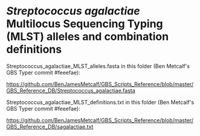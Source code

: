 # *Streptococcus agalactiae* Multilocus Sequencing Typing (MLST) alleles and combination definitions

Streptococcus_agalactiae_MLST_alleles.fasta in this folder (Ben Metcalf's GBS Typer commit #feeefae):

https://github.com/BenJamesMetcalf/GBS_Scripts_Reference/blob/master/GBS_Reference_DB/Streptococcus_agalactiae.fasta

Streptococcus_agalactiae_MLST_definitions.txt in this folder (Ben Metcalf's GBS Typer commit #feeefae):

https://github.com/BenJamesMetcalf/GBS_Scripts_Reference/blob/master/GBS_Reference_DB/sagalactiae.txt

